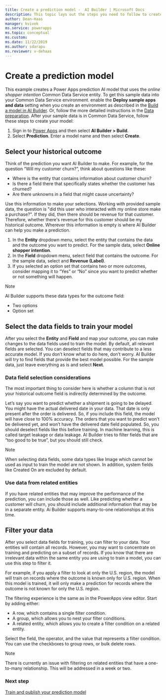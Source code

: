 ```yaml
---
title: Create a prediction model -  AI Builder | Microsoft Docs
description: This topic lays out the steps you need to follow to create a prediction model in AI Builder. 
author: Dean-Haas
manager: kvivek
ms.service: powerapps
ms.topic: conceptual
ms.custom: 
ms.date: 11/22/2019
ms.author: sdarapu
ms.reviewer: v-dehaas
---
```


# Create a prediction model

This example creates a Power Apps prediction AI model that uses the *online shopper intention* Common Data Service entity.  To get this sample data into your Common Data Service environment. enable the **Deploy sample apps and data** setting when you create an environment as described in the [Build a model in AI Builder](build-model.md). Or, follow the more detailed instructions in the [Data preparation](prediction-data-prep.md). After your sample data is in Common Data Service, follow these steps to create your model:

1. Sign in to [Power Apps](https://make.powerapps.com) and then select **AI Builder > Build**.
2. Select **Prediction**. Enter a model name and then select **Create**.

## Select your historical outcome

Think of the prediction you want AI Builder to make. For example, for the question “Will my customer churn?”, think about questions like these:

- Where is the entity that contains information about customer churn?
- Is there a field there that specifically states whether the customer has churned?
- Are there unknowns in a field that might cause uncertainty?

Use this information to make your selections. Working with provided sample data, the question is "did this user who interacted with my online store make a purchase?". If they did, then there should be revenue for that customer. Therefore, whether there's revenue for this customer should be my historical outcome. Wherever this information is empty is where AI Builder can help you make a prediction.

1. In the **Entity** dropdown menu, select the entity that contains the data and the outcome you want to predict. For the sample data, select **Online shopper intention**.
1. In the **Field** dropdown menu, select field that contains the outcome. For the sample data, select and **Revenue (Label)**.
1. If you selected an option set that contains two or more outcomes, consider mapping it to “Yes” or “No” since you want to predict whether or not something will happen.

> [!NOTE]
> AI Builder supports these data types for the outcome field:
> - Two options
> - Option set

## Select the data fields to train your model

After you select the **Entity** and **Field** and map your outcome, you can make changes to the data fields used to train the model. By default, all relevant fields are selected. You can deselect fields that may contribute to a less accurate model. If you don’t know what to do here, don’t worry. AI Builder will try to find fields that provide the best model possible. For the sample data, just leave everything as is and select **Next**.

### Data field selection considerations

The most important thing to consider here is whether a column that is not your historical outcome field is indirectly determined by the outcome.

Let’s say you want to predict whether a shipment is going to be delayed. You might have the actual delivered date in your data. That date is only present after the order is delivered. So, if you include this field, the model will have close to 100% accuracy. The orders that you want to predict won’t be delivered yet, and won’t have the delivered date field populated. So, you should deselect fields like this before training. In machine learning, this is called target leakage or data leakage. AI Builder tries to filter fields that are “too good to be true”, but you should still check.

> [!NOTE]
> When selecting data fields, some data types like Image which cannot be used as input to train the model are not shown. In addition, system fields like Created On are excluded by default.

### Use data from related entities

If you have related entities that may improve the performance of the prediction, you can include those as well. Like predicting whether a customer will churn, you should include additional information that may be in a separate entity. Ai Builder supports many-to-one relationships at this time.

## Filter your data

After you select data fields for training, you can filter to your data. Your entities will contain all records. However, you may want to concentrate on training and predicting on a subset of records. If you know that there are irrelevant data within the same entity you are using to train a model, you can use this step to filter it.

For example, if you apply a filter to  look at only the U.S. region, the model will train on records where the outcome is known only for U.S. region. When this model is trained, it will only make a prediction for records where the outcome is not known for only the U.S. region.

The filtering experience is the same as in the PowerApps view editor. Start by adding either:

- A row, which contains a single filter condition.
- A group, which allows you to nest your filter conditions.
- A related entity, which allows you to create a filter condition on a related entity. 

Select the field, the operator, and the value that represents a filter condition. You can use the checkboxes to group rows, or bulk delete rows.

> [!NOTE]
> There is currently an issue with filtering on related entities that have a one-to-many relationship. This will be addressed in a week or two.

### Next step
[Train and publish your prediction model](prediction-train-model.md)<br/>
